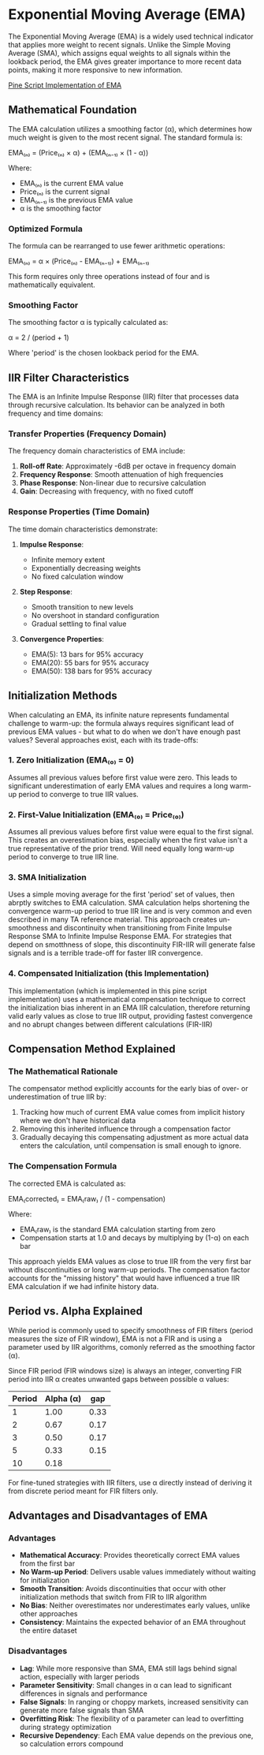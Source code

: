 # Exponential Moving Average (EMA)

The Exponential Moving Average (EMA) is a widely used technical indicator that applies more weight to recent signals. Unlike the Simple Moving Average (SMA), which assigns equal weights to all signals within the lookback period, the EMA gives greater importance to more recent data points, making it more responsive to new information.

[Pine Script Implementation of EMA](https://github.com/mihakralj/pinescript/blob/main/indicators/trends/ema.pine)

## Mathematical Foundation

The EMA calculation utilizes a smoothing factor (α), which determines how much weight is given to the most recent signal. The standard formula is:

EMA₍ₙ₎ = (Price₍ₙ₎ × α) + (EMA₍ₙ₋₁₎ × (1 - α))

Where:
- EMA₍ₙ₎ is the current EMA value
- Price₍ₙ₎ is the current signal
- EMA₍ₙ₋₁₎ is the previous EMA value
- α is the smoothing factor

### Optimized Formula

The formula can be rearranged to use fewer arithmetic operations:

EMA₍ₙ₎ = α × (Price₍ₙ₎ - EMA₍ₙ₋₁₎) + EMA₍ₙ₋₁₎

This form requires only three operations instead of four and is mathematically equivalent.

### Smoothing Factor

The smoothing factor α is typically calculated as:

α = 2 / (period + 1)

Where 'period' is the chosen lookback period for the EMA.

## IIR Filter Characteristics

The EMA is an Infinite Impulse Response (IIR) filter that processes data through recursive calculation. Its behavior can be analyzed in both frequency and time domains:

### Transfer Properties (Frequency Domain)

The frequency domain characteristics of EMA include:
1. **Roll-off Rate**: Approximately -6dB per octave in frequency domain
2. **Frequency Response**: Smooth attenuation of high frequencies
3. **Phase Response**: Non-linear due to recursive calculation
4. **Gain**: Decreasing with frequency, with no fixed cutoff

### Response Properties (Time Domain)

The time domain characteristics demonstrate:
1. **Impulse Response**:
   - Infinite memory extent
   - Exponentially decreasing weights
   - No fixed calculation window

2. **Step Response**:
   - Smooth transition to new levels
   - No overshoot in standard configuration
   - Gradual settling to final value

3. **Convergence Properties**:
   - EMA(5): 13 bars for 95% accuracy
   - EMA(20): 55 bars for 95% accuracy
   - EMA(50): 138 bars for 95% accuracy

## Initialization Methods

When calculating an EMA, its infinite nature represents fundamental challenge to warm-up: the formula always requires significant lead of previous EMA values - but what to do when we don't have enough past values? Several approaches exist, each with its trade-offs:

### 1. Zero Initialization (EMA₍₀₎ = 0)

Assumes all previous values before first value were zero. This leads to significant underestimation of early EMA values and requires a long warm-up period to converge to true IIR values.

### 2. First-Value Initialization (EMA₍₀₎ = Price₍₀₎)

Assumes all previous values before first value were equal to the first signal. This creates an overestimation bias, especially when the first value isn't a true representative of the prior trend. Will need equally long warm-up period to converge to true IIR line.

### 3. SMA Initialization

Uses a simple moving average for the first 'period' set of values, then abrptly switches to EMA calculation. SMA calculation helps shortening the convergence warm-up period to true IIR line and is very common and even described in many TA reference material. This approach creates un-smoothness and discontinuity when transitioning from Finite Impulse Response SMA to Infinite Impulse Response EMA. For strategies that depend on smotthness of slope, this discontinuity FIR-IIR will generate false signals and is a terrible trade-off for faster IIR convergence.

### 4. Compensated Initialization (this Implementation)

This implementation (which is implemented in this pine script implementation) uses a mathematical compensation technique to correct the initialization bias inherent in an EMA IIR calculation, therefore returning valid early values as close to true IIR output, providing fastest convergence and no abrupt changes between different calculations (FIR-IIR)

## Compensation Method Explained

### The Mathematical Rationale

The compensator method explicitly accounts for the early bias of over- or underestimation of true IIR by:

1. Tracking how much of current EMA value comes from implicit history where we don't have historical data
2. Removing this inherited influence through a compensation factor
3. Gradually decaying this compensating adjustment as more actual data enters the calculation, until compensation is small enough to ignore.

### The Compensation Formula

The corrected EMA is calculated as:

EMA₍corrected₎ = EMA₍raw₎ / (1 - compensation)

Where:
- EMA₍raw₎ is the standard EMA calculation starting from zero
- Compensation starts at 1.0 and decays by multiplying by (1-α) on each bar

This approach yields EMA values as close to true IIR from the very first bar without discontinuities or long warm-up periods. The compensation factor accounts for the "missing history" that would have influenced a true IIR EMA calculation if we had infinite history data.

## Period vs. Alpha Explained

While period is commonly used to specify smoothness of FIR filters (period measures the size of FIR window), EMA is not a FIR and is using a parameter used by IIR algorithms, comonly referred as the smoothing factor (α).

Since FIR period (FIR windows size) is always an integer, converting FIR period into IIR α creates unwanted gaps between possible α values:

| Period | Alpha (α) | gap  |
|--------|-----------|------|
| 1      | 1.00      | 0.33 |
| 2      | 0.67      | 0.17 |
| 3      | 0.50      | 0.17 |
| 5      | 0.33      | 0.15 |
| 10     | 0.18      |      |

For fine-tuned strategies with IIR filters, use α directly instead of deriving it from discrete period meant for FIR filters only.

## Advantages and Disadvantages of EMA

### Advantages

- **Mathematical Accuracy**: Provides theoretically correct EMA values from the first bar
- **No Warm-up Period**: Delivers usable values immediately without waiting for initialization
- **Smooth Transition**: Avoids discontinuities that occur with other initialization methods that switch from FIR to IIR algorithm
- **No Bias**: Neither overestimates nor underestimates early values, unlike other approaches
- **Consistency**: Maintains the expected behavior of an EMA throughout the entire dataset

### Disadvantages

- **Lag**: While more responsive than SMA, EMA still lags behind signal action, especially with larger periods
- **Parameter Sensitivity**: Small changes in α can lead to significant differences in signals and performance
- **False Signals**: In ranging or choppy markets, increased sensitivity can generate more false signals than SMA
- **Overfitting Risk**: The flexibility of α parameter can lead to overfitting during strategy optimization
- **Recursive Dependency**: Each EMA value depends on the previous one, so calculation errors compound
